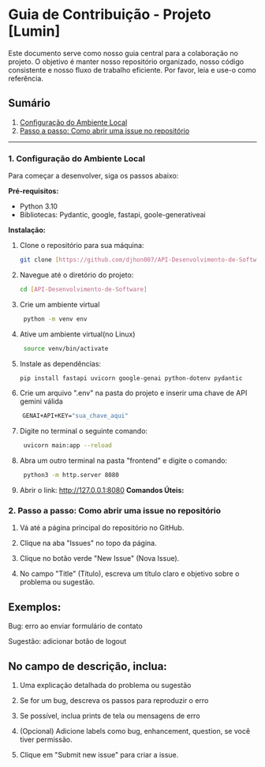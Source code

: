 # Guia de Contribuição - Projeto [Lumin]

Este documento serve como nosso guia central para a colaboração no projeto. 
O objetivo é manter nosso repositório organizado, nosso código consistente e nosso fluxo de trabalho eficiente. 
Por favor, leia e use-o como referência.

## Sumário
1.  [Configuração do Ambiente Local](#1-configuração-do-ambiente-local)
2.  [Passo a passo: Como abrir uma issue no repositório](#2-passo-a-passo-como-abrir-uma-issue-no-repositório)
---

### 1. Configuração do Ambiente Local

Para começar a desenvolver, siga os passos abaixo:

**Pré-requisitos:**
* Python 3.10
* Bibliotecas: Pydantic, google, fastapi, goole-generativeai

**Instalação:**
1.  Clone o repositório para sua máquina:
    ```bash
    git clone [https://github.com/djhon007/API-Desenvolvimento-de-Software.git]
    ```

2.  Navegue até o diretório do projeto:
    ```bash
    cd [API-Desenvolvimento-de-Software]
    ```
3. Crie um ambiente virtual
   ```bash
    python -m venv env
    ```
4. Ative um ambiente virtual(no Linux)
   ```bash
    source venv/bin/activate
    ```
5.  Instale as dependências:
    ```bash
    pip install fastapi uvicorn google-genai python-dotenv pydantic
    ```
6. Crie um arquivo ".env" na pasta do projeto e inserir uma chave de API gemini válida
```bash
    GENAI+API+KEY="sua_chave_aqui"
```
7. Digite no terminal o seguinte comando:
   ```bash
    uvicorn main:app --reload
    ```
8. Abra um outro terminal na pasta "frontend" e digite o comando:
   ```bash
    python3 -m http.server 8080
    ```
9. Abrir o link:
    http://127.0.0.1:8080
**Comandos Úteis:**
### 2. Passo a passo: Como abrir uma issue no repositório

1. Vá até a página principal do repositório no GitHub.

2. Clique na aba "Issues" no topo da página.

3. Clique no botão verde "New Issue" (Nova Issue).

4. No campo "Title" (Título), escreva um título claro e objetivo sobre o problema ou sugestão.

## Exemplos:

Bug: erro ao enviar formulário de contato

Sugestão: adicionar botão de logout

## No campo de descrição, inclua:

1. Uma explicação detalhada do problema ou sugestão

2. Se for um bug, descreva os passos para reproduzir o erro

3. Se possível, inclua prints de tela ou mensagens de erro

4. (Opcional) Adicione labels como bug, enhancement, question, se você tiver permissão.

5. Clique em "Submit new issue" para criar a issue.
